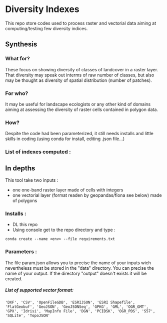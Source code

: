 # Diversity Indexes
This repo store codes used to process raster and vectorial data aiming at computing/testing few diversity indices. 
## Synthesis
### What for?
These focus on showing diversity of classes of landcover in a raster layer. That diversity may speak out interms of raw number of classes, but also may be thought as diversity of spatial distribution (number of patches).
### For who?
It may be useful for landscape ecologists or any other kind of domains aiming at assessing the diversity of raster cells contained in polygon data.
### How?
Despite the code had been parameterized, it still needs installs and little skills in coding (using conda for install, editing .json file...)
### List of indexes computed :

## In depths
This tool take two inputs : 
- one one-band raster layer made of cells with integers
- one vectorial layer (format readen by geopandas/fiona see below) made of polygons 
### Installs : 
- DL this repo
- Using console get to the repo directory and type : 

`conda create --name <env> --file requirements.txt`
### Parameters :
The file param.json allows you to precise the name of your inputs wich nevertheless must be stored in the "data" directory.
You can precise the name of your output. If the directory "output" doesn't exists it will be created.

##### List of supported vector format:
`'DXF',
 'CSV',
 'OpenFileGDB',
 'ESRIJSON',
 'ESRI Shapefile',
 'FlatGeobuf',
 'GeoJSON',
 'GeoJSONSeq',
 'GPKG',
 'GML',
 'OGR_GMT',
 'GPX',
 'Idrisi',
 'MapInfo File',
 'DGN',
 'PCIDSK',
 'OGR_PDS',
 'S57',
 'SQLite',
 'TopoJSON'`